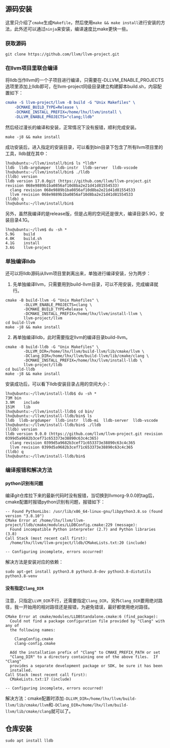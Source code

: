
## 源码安装

这里只介绍了`cmake`生成`Makefile`，然后使用`make && make install`进行安装的方法，此外还可以通过`ninja`来安装，编译速度比make更快一些。

### 获取源码

```shell
git clone https://github.com/llvm/llvm-project.git
```

### 在llvm项目里联合编译

将lldb当作llvm的一个子项目进行编译，只需要在-DLLVM_ENABLE_PROJECTS选项里添加上lldb即可，在llvm-project同级目录建立构建脚本build.sh，内容配置如下：

```cmake
cmake -S llvm-project/llvm -B build -G "Unix Makefiles" \
	-DCMAKE_BUILD_TYPE=Release \
	-DCMAKE_INSTALL_PREFIX=/home/lhx/llvm/install \
	-DLLVM_ENABLE_PROJECTS="clang;lldb"
```

然后经过漫长的编译和安装，正常情况下没有报错，顺利完成安装。

```shell
make -j8 && make install
```

成功安装后，进入指定的安装目录，可以看到bin目录下包含了所有llvm项目里的工具，lldb就在其中：

```shell
lhx@ubuntu:~/llvm/install/bin$ ls *lldb*
lldb  lldb-argdumper  lldb-instr  lldb-server  lldb-vscode
lhx@ubuntu:~/llvm/install/bin$ ./lldb
(lldb) version
lldb version 17.0.0git (https://github.com/llvm/llvm-project.git revision 068e9889b1ba0856af10d8ba2e21d41d81554533)
  clang revision 068e9889b1ba0856af10d8ba2e21d41d81554533
  llvm revision 068e9889b1ba0856af10d8ba2e21d41d81554533
(lldb) q
lhx@ubuntu:~/llvm/install/bin$ 
```

另外，虽然我编译的是release版，但是占用的空间还是很大，编译目录5.9G，安装目录4.1G。

```
lhx@ubuntu:~/llvm$ du -sh *
5.9G	build
4.0K	build.sh
4.1G	install
3.6G	llvm-project
```

### 单独编译lldb

还可以将lldb源码从llvm项目里剥离出来，单独进行编译安装，分为两步：

1. 先单独编译llvm，只需要用到build-llvm目录，可以不用安装，完成编译就行。

```shell
cmake -B build-llvm -G "Unix Makefiles" \
        -DLLVM_ENABLE_PROJECTS=clang \
        -DCMAKE_BUILD_TYPE=Release \
        -DCMAKE_INSTALL_PREFIX=/home/lhx/llvm/install-llvm \
        llvm-project/llvm
cd build-llvm
make -j8 && make install
```

2. 再单独编译lldb，此时需要指定llvm的编译目录build-llvm。

```shell
cmake -B build-lldb -G "Unix Makefiles" \
        -DLLVM_DIR=/home/lhx/llvm/build-llvm/lib/cmake/llvm \
        -DClang_DIR=/home/lhx/llvm/build-llvm/lib/cmake/clang \
        -DCMAKE_INSTALL_PREFIX=/home/lhx/llvm/install-lldb \
        llvm-project/lldb
cd build-lldb
make -j8 && make install
```

安装成功后，可以看下lldb安装目录占用的空间大小：

```
lhx@ubuntu:~/llvm/install-lldb$ du -sh *
73M	bin
3.9M	include
151M	lib
lhx@ubuntu:~/llvm/install-lldb$ cd bin/
lhx@ubuntu:~/llvm/install-lldb/bin$ ls
lldb  lldb-argdumper  lldb-instr  lldb-mi  lldb-server  lldb-vscode
lhx@ubuntu:~/llvm/install-lldb/bin$ ./lldb
(lldb) version 
lldb version 9.0.0 (https://github.com/llvm/llvm-project.git revision 0399d5a9682b3cef71c653373e38890c63c4c365)
  clang revision 0399d5a9682b3cef71c653373e38890c63c4c365
  llvm revision 0399d5a9682b3cef71c653373e38890c63c4c365
(lldb) q
lhx@ubuntu:~/llvm/install-lldb/bin$
```

### 编译报错和解决方法

#### python识别有问题

编译git仓库拉下来的最新代码时没有报错，当切换到llvmorg-9.0.0的tag后，cmake配置时报错python识别有问题，报错如下：

```shell
-- Found PythonLibs: /usr/lib/x86_64-linux-gnu/libpython3.8.so (found version "3.8.10") 
CMake Error at /home/lhx/llvm/llvm-project/lldb/cmake/modules/LLDBConfig.cmake:229 (message):
  Found incompatible Python interpreter (2.7) and Python libraries (3.8)
Call Stack (most recent call first):
  /home/lhx/llvm/llvm-project/lldb/CMakeLists.txt:20 (include)

-- Configuring incomplete, errors occurred!
```

解决方法是安装对应的依赖：

```shell
sudo apt-get install python3.8 python3.8-dev python3.8-distutils python3.8-venv
```

#### 没有指定`Clang_DIR`
注意，只指定`LLVM_DIR`不行，还需要指定`Clang_DIR`，另外`Clang_DIR`要用绝对路径，我一开始用的相对路径还是报错，为避免错误，最好都使用绝对路径。

```shell
CMake Error at cmake/modules/LLDBStandalone.cmake:6 (find_package):
  Could not find a package configuration file provided by "Clang" with any of
  the following names:

    ClangConfig.cmake
    clang-config.cmake

  Add the installation prefix of "Clang" to CMAKE_PREFIX_PATH or set
  "Clang_DIR" to a directory containing one of the above files.  If "Clang"
  provides a separate development package or SDK, be sure it has been
  installed.
Call Stack (most recent call first):
  CMakeLists.txt:17 (include)

-- Configuring incomplete, errors occurred!
```

解决方法：cmake配置时添加`-DLLVM_DIR=/home/lhx/llvm/build-llvm/lib/cmake/llvm`和`-DClang_DIR=/home/lhx/llvm/build-llvm/lib/cmake/clang`就可以了。

## 仓库安装

```shell
sudo apt install lldb
```



